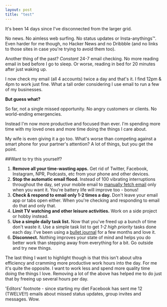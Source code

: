 ```yaml
---
layout: post
title: "test"
---
```


It's been 14 days since I've disconnected from the larger grid. 

No news. No aimless web surfing. No status updates or Insta-anythings™. Even harder for me though, no Hacker News and no Dribbble (and no links to those sites in case you're trying to avoid them too).

Another thing of the past? *Constant* 24-7 email checking. No more reading email in bed before I go to sleep. Or worse, reading in bed for 20 minutes after just waking up. 

I now check my email (all 4 accounts) twice a day and that's it. I find 12pm & 4pm to work just fine. What a tall order considering I use email to run a few of my businesses. 

**But guess what?** 

So far, not a single missed opportunity. No angry customers or clients. No world-ending emergencies.

Instead I'm now more productive and focused than ever. I'm spending more time with my loved ones and more time doing the things I care about. 

My wife is even giving it a go too. What's worse than competing against a smart phone for your partner's attention? A lot of things, but you get the point.

##Want to try this yourself?

1. **Remove all your time-wasting apps.** Get rid of Twitter, Facebook, Instagram, NPR, Podcasts, etc from your phone and other devices.
2. **Stop the automatic email flood.** Instead of 100 vibrating interruptions throughout the day, set your mobile email to [manually fetch email](http://blog.laptopmag.com/how-to-turn-off-push-email-on-your-iphone-5) only when you want it. You're battery life will improve too - bonus!
3. **Check & respond to email only 1-2 times a day.** Don't leave your email app or tabs open either. When you're checking and responding to email do that and only that. 
4. **Limit TV watching and other leisure activities.** Work on a side project or hobby instead. 
5. **Use a simple daily task list.** Now that you've freed up a bunch of time don't waste it. Use a simple task list to get *1-2 high priority* tasks done each day. I've been using a [bullet journal](http://www.bulletjournal.com/) for a few months and love it. 
6. **Disconnect.** Nothing improves your state of mind and helps you do better work than stepping away from everything for a bit. Go outside and try new things.

The last thing I want to highlight though is that this isn't about ultra efficiency and cramming more productive work hours into the day. For me it's quite the opposite. I want to work less and spend more quality time doing the things I love. Removing a lot of the above has helped me to do just that by freeing up several hours per day.

'Editors' footnote - since starting my diet Facebook has sent me 12 (TWELVE!!) emails about missed status updates, group invites and messages. Wow.
